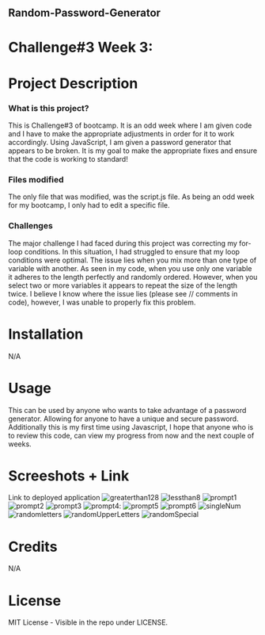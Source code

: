 ## Random-Password-Generator
# Challenge#3 Week 3:
# Project Description
### What is this project?
This is Challenge#3 of bootcamp. It is an odd week where I am given code and I have to make the appropriate adjustments in order for it to work accordingly. Using JavaScript, I am given a password generator that appears to be broken. It is my goal to make the appropriate fixes and ensure that the code is working to standard!

### Files modified
The only file that  was modified, was the script.js file. As being an odd week for my bootcamp, I only had to edit a specific file.

### Challenges
The major challenge I had faced during this project was correcting my for-loop conditions. In this situation, I had struggled to ensure that my loop conditions were optimal. The issue lies when you mix more than one type of variable with another. As seen in my code, when you use only one variable it adheres to the length perfectly and randomly ordered. However, when you select two or more variables it appears to repeat the size of the length twice. I believe I know where the issue lies (please see // comments in code), however, I was unable to properly fix this problem.

# Installation
N/A

# Usage
This can be used by anyone who wants to take advantage of a password generator. Allowing for anyone to have a unique and secure password. Additionally this is my first time using Javascript, I hope that anyone who is to review this code, can view my progress from now and the next couple of weeks.


# Screeshots + Link
Link to deployed application
![greaterthan128](https://user-images.githubusercontent.com/114898970/205080970-96b6e31f-5c5f-4e9e-8ef1-4cb221a789fb.png)
![lessthan8](https://user-images.githubusercontent.com/114898970/205080984-bdff7f5e-69d7-41ca-8275-786a3b0d75f0.png)
![prompt1](https://user-images.githubusercontent.com/114898970/205080988-566ebe8a-fb4f-4630-84d3-b25c9c6fac3b.png)
![prompt2](https://user-images.githubusercontent.com/114898970/205080995-6f052d4d-96a8-4cc0-a7d6-d2038c184086.png)
![prompt3](https://user-images.githubusercontent.com/114898970/205080999-91f19490-1bab-440f-aa33-d5afc280fedb.png)
![prompt4](https://user-images.githubusercontent.com/114898970/205081005-571d1673-f30e-482b-9128-7a64dddd3038.png): 
![prompt5](https://user-images.githubusercontent.com/114898970/205080959-58ad3d71-681d-49a3-a665-2c97d6a29f16.png)
![prompt6](https://user-images.githubusercontent.com/114898970/205080968-508645ff-d57b-4906-8d7d-70f99efb0427.png)
![singleNum](https://user-images.githubusercontent.com/114898970/205080979-38520c97-031a-4fee-9961-a08d443987e9.png)
![randomletters](https://user-images.githubusercontent.com/114898970/205080972-501fbfc9-a229-4b31-8217-cf62b97508d2.png)
![randomUpperLetters](https://user-images.githubusercontent.com/114898970/205080978-d5948644-9b65-4624-b526-99fdc438eb82.png)
![randomSpecial](https://user-images.githubusercontent.com/114898970/205080987-01c04d2e-3417-4186-8fa1-cbeafbe0cc2d.png)

# Credits
N/A

# License
MIT License - Visible in the repo under LICENSE.

